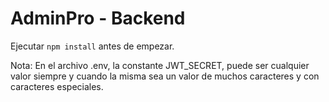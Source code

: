 # AdminPro - Backend

Ejecutar `npm install` antes de empezar.

Nota:
En el archivo .env, la constante JWT_SECRET, puede ser cualquier valor siempre y cuando la misma sea un valor de muchos caracteres y con caracteres especiales.
